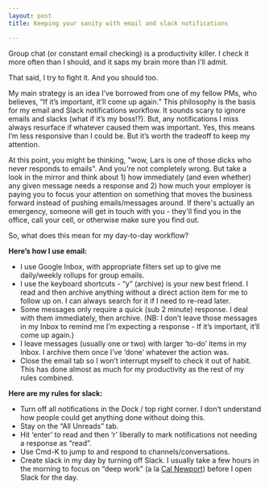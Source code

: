 ```yaml
---
layout: post
title: Keeping your sanity with email and slack notifications

---
```


Group chat (or constant email checking) is a productivity killer. I check it more often than I should, and it saps my brain more than I'll admit.

That said, I try to fight it. And you should too.

My main strategy is an idea I’ve borrowed from one of my fellow PMs, who believes, “If it’s important, it’ll come up again.” This philosophy is the basis for my email and Slack notifications workflow. It sounds scary to ignore emails and slacks (what if it’s my boss!?). But, any notifications I  miss always resurface if whatever caused them was important. Yes, this means I’m less responsive than I could be. But it’s worth the tradeoff to keep my attention.

At this point, you might be thinking, "wow, Lars is one of those dicks who never responds to emails". And you're not completely wrong. But take a look in the mirror and think about 1) how immediately (and even whether) any given message needs a response and 2) how much your employer is paying you to focus your attention on something that moves the business forward instead of pushing emails/messages around. If there's actually an emergency, someone will get in touch with you - they'll find you in the office, call your cell, or otherwise make sure you find out. 

So, what does this mean for my day-to-day workflow?

**Here’s how I use email:** 
- I use Google Inbox, with appropriate filters set up to give me daily/weekly rollups for group emails.
- I use the keyboard shortcuts - “y” (archive) is your new best friend. I read and then archive anything without a direct action item for me to follow up on. I can always search for it if I need to re-read later.
- Some messages only require a quick (sub 2 minute) response. I deal with them immediately, then archive. (NB: I don’t leave those messages in my Inbox to remind me I’m expecting a response - If it’s important, it’ll come up again.)
- I leave messages (usually one or two) with larger ‘to-do’ items in my Inbox. I archive them once I’ve ‘done’ whatever the action was.
- Close the email tab so I won’t interrupt myself to check it out of habit. This has done almost as much for my productivity as the rest of my rules combined.

**Here are my rules for slack:**
- Turn off all notifications in the Dock / top right corner. I don’t understand how people could get anything done without doing this.
- Stay on the “All Unreads” tab.
- Hit ‘enter’ to read and then ‘r’ liberally to mark notifications not needing a response as “read”.
- Use Cmd-K to jump to and respond to channels/conversations.
- Create slack in my day by turning off Slack. I usually take a few hours in the morning to focus on “deep work” (a la [Cal Newport](http://calnewport.com/books/deep-work/)) before I open Slack for the day.

